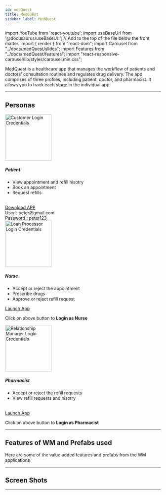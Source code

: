 ```yaml
---
id: medQuest
title: MedQuest
sidebar_label: MedQuest
---
```


import YouTube from 'react-youtube';
import useBaseUrl from '@docusaurus/useBaseUrl'; // Add to the top of the file below the front matter.
import { render } from "react-dom";
import Carousel from "../docs/medQuest/slides";
import Features from "../docs/medQuest/features";
import "react-responsive-carousel/lib/styles/carousel.min.css";


<!-- ## Introduction -->

MedQuest is a healthcare app that manages the workflow of patients and doctors' consultation routines and regulates drug delivery. The app comprises of three profiles, including patient, doctor, and pharmacist. It allows you to track each stage in the individual app. 


---

## Personas

<section>
  <div className="container">
    <div className="row">
      <div className="col card text--center margin--sm padding--none">
        <div className="card__body">
          <img alt="Customer Login Credentials" src={useBaseUrl('/img/medQuest/patient.png')} height="150px"/>
          <h5 className="margin-bottom--xs">Patient</h5>
            <ul className="text--left card-body-descp">
              <li>View appointment and refill hisotry</li>
              <li>Book an appointment</li>
              <li>Request refills</li>
              <br/>
            </ul>
          <a href={useBaseUrl('/img/medQuest/medQuest.apk')} download className="button button--primary button--outline margin-bottom--md">Download APP</a>
          <div className="row">
            <div className="col padding-horiz--xs">
              User : <span className="text--semibold">peter@gmail.com</span>
            </div>
          </div>
          <div className="row">
            <div className="col padding-horiz--xs">
              Password : <span className="text--semibold">peter123</span>
            </div>
          </div>
        </div>
      </div>
      <div className="col card text--center margin--sm padding--none">
        <div className="card__body"> 
          <img alt="Loan Processor Login Credentials" src={useBaseUrl('/img/medQuest/nurse.png')} height="150px"/>
          <h5 className="margin-bottom--xs">Nurse</h5>
            <ul className="text--left card-body-descp">
              <li>Accept or reject the appointment </li>
              <li>Prescribe drugs</li>
              <li>Approve or reject refill request</li>
            </ul>
          <a href="https://apps.wavemakeronline.com/Medical/#/PatientDashboard" target="_blank" className="button button--primary button--outline margin-bottom--md">Launch App</a>
          <p>Click on above button to <b>Login as Nurse</b></p>
        </div>
      </div>
      <div className="col card text--center margin--sm padding--none">
        <div className="card__body">
          <img alt="Relationship Manager Login Credentials" src={useBaseUrl('/img/medQuest/pharmacist.png')} height="150px"/>
          <h5 className="margin-bottom--xs">Pharmacist</h5>
            <ul className="text--left card-body-descp">
              <li>Accept or reject the refill requests</li>
              <li className="margin-bottom--xs">View refill requests and hisotry</li>
              <br/>
            </ul>
            <a href="https://apps.wavemakeronline.com/Medical/#/pharma_refill_requests" target="_blank" className="button button--primary button--outline margin-bottom--md">Launch App</a>
          <p>Click on above button to <b>Login as Pharmacist</b></p>
        </div>
      </div>
    </div>
  </div>
</section>

---


## Features of WM and Prefabs used

Here are some of the value added features and prefabs from the WM applications

<Features />

---


## Screen Shots

<Carousel />


---
<!-- 

## Videos

<YouTube videoId="Fhie1OW8SOY" /> -->



<!-- ## User Flow of App

![alt text](/img/medQuest/workflow.svg 'User Flow of MedQuest App')


--- -->